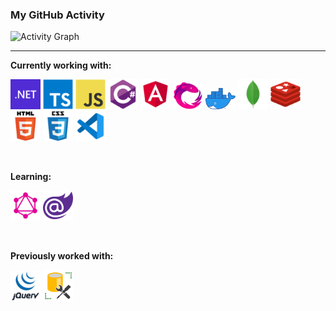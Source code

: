 
### My GitHub Activity

![Activity Graph](https://activity-graph.herokuapp.com/graph?username=AliM-01&theme=github)


<hr />

**Currently working with:**

<a href="#"><img width="48px" heigth="48px" src="icons/net.png" /></a>
<a href="#"><img width="48px" heigth="48px" src="icons/ts.png" /></a>
<a href="#"><img width="48px" heigth="48px" src="icons/js.png" /></a>
<a href="#"><img width="48px" heigth="48px" src="icons/csharp.png" /></a>
<a href="#"><img width="48px" heigth="48px" src="icons/angular.png" /></a>
<a href="#"><img width="48px" heigth="48px" src="icons/rxjs.png" /></a>
<a href="#"><img width="48px" heigth="48px" src="icons/docker.png" /></a>
<a href="#"><img width="48px" heigth="48px" src="icons/mongodv.png" /></a>
<a href="#"><img width="48px" heigth="48px" src="icons/redis.png" /></a>
<a href="#"><img width="48px" heigth="48px" src="icons/html.png" /></a>
<a href="#"><img width="48px" heigth="48px" src="icons/css.png" /></a>
<a href="#"><img width="48px" heigth="48px" src="icons/vscode.png" /></a>

<br />

**Learning:**


<a href="#"><img width="48px" heigth="48px" src="icons/graph_ql.png" /></a>
<a href="#"><img width="48px" heigth="48px" src="icons/blazor.png" /></a>

<br />

**Previously worked with:**


<a href="#"><img width="48px" heigth="48px" src="icons/jquery.png" /></a>
<a href="#"><img width="48px" heigth="48px" src="icons/mssql.png" /></a>
